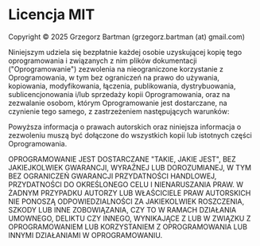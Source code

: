 Licencja MIT
============

Copyright © 2025 Grzegorz Bartman (grzegorz.bartman (at) gmail.com)

Niniejszym udziela się bezpłatnie każdej osobie uzyskującej kopię 
tego oprogramowania i związanych z nim plików dokumentacji 
("Oprogramowanie") zezwolenia na nieograniczone korzystanie z 
Oprogramowania, w tym bez ograniczeń na prawo do używania, 
kopiowania, modyfikowania, łączenia, publikowania, dystrybuowania, 
sublicencjonowania i/lub sprzedaży kopii Oprogramowania, oraz na 
zezwalanie osobom, którym Oprogramowanie jest dostarczane, na 
czynienie tego samego, z zastrzeżeniem następujących warunków:

Powyższa informacja o prawach autorskich oraz niniejsza informacja 
o zezwoleniu muszą być dołączone do wszystkich kopii lub istotnych 
części Oprogramowania.

OPROGRAMOWANIE JEST DOSTARCZANE "TAKIE, JAKIE JEST", BEZ 
JAKIEJKOLWIEK GWARANCJI, WYRAŹNEJ LUB DOROZUMIANEJ, W TYM BEZ 
OGRANICZEŃ GWARANCJI PRZYDATNOŚCI HANDLOWEJ, PRZYDATNOŚCI DO 
OKREŚLONEGO CELU I NIENARUSZANIA PRAW. W ŻADNYM PRZYPADKU AUTORZY 
LUB WŁAŚCICIELE PRAW AUTORSKICH NIE PONOSZĄ ODPOWIEDZIALNOŚCI ZA 
JAKIEKOLWIEK ROSZCZENIA, SZKODY LUB INNE ZOBOWIĄZANIA, CZY TO W 
RAMACH DZIAŁANIA UMOWNEGO, DELIKTU CZY INNEGO, WYNIKAJĄCE Z LUB W 
ZWIĄZKU Z OPROGRAMOWANIEM LUB KORZYSTANIEM Z OPROGRAMOWANIA LUB 
INNYMI DZIAŁANIAMI W OPROGRAMOWANIU. 